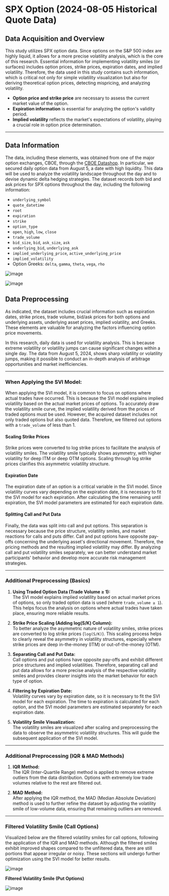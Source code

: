 # SPX Option (2024-08-05 Historical Quote Data)

## Data Acquisition and Overview

This study utilizes SPX option data. Since options on the S&P 500 index are highly liquid, it allows for a more precise volatility analysis, which is the core of this research. Essential information for implementing volatility smiles (or surfaces) includes option prices, strike prices, expiration dates, and implied volatility. Therefore, the data used in this study contains such information, which is critical not only for simple volatility visualization but also for deriving theoretical option prices, detecting mispricing, and analyzing volatility.

- **Option price and strike price** are necessary to assess the current market value of the option.
- **Expiration information** is essential for analyzing the option's validity period.
- **Implied volatility** reflects the market's expectations of volatility, playing a crucial role in option price determination.

---

## Data Information

The data, including these elements, was obtained from one of the major option exchanges, CBOE, through the [CBOE Datashop](https://datashop.cboe.com). In particular, we secured daily option data from August 5, a date with high liquidity. This data will be used to analyze the volatility landscape throughout the day and to devise dynamic delta hedging strategies. The dataset records both bid and ask prices for SPX options throughout the day, including the following information:

- `underlying_symbol`
- `quote_datetime`
- `root`
- `expiration`
- `strike`
- `option_type`
- `open`, `high`, `low`, `close`
- `trade_volume`
- `bid_size`, `bid`, `ask_size`, `ask`
- `underlying_bid`, `underlying_ask`
- `implied_underlying_price`, `active_underlying_price`
- `implied_volatility`
- Option Greeks: `delta`, `gamma`, `theta`, `vega`, `rho`
  
![image](https://github.com/user-attachments/assets/ecf68868-db74-4246-b32c-a5d16aac4254)

![image](https://github.com/user-attachments/assets/b55382de-9884-4449-97ea-1d97103e7a6a)

## Data Preprocessing

As indicated, the dataset includes crucial information such as expiration dates, strike prices, trade volume, bid/ask prices for both options and underlying assets, underlying asset prices, implied volatility, and Greeks. These elements are valuable for analyzing the factors influencing option price movements.

In this research, daily data is used for volatility analysis. This is because extreme volatility or volatility jumps can cause significant changes within a single day. The data from August 5, 2024, shows sharp volatility or volatility jumps, making it possible to conduct an in-depth analysis of arbitrage opportunities and market inefficiencies.

---

### When Applying the SVI Model:
When applying the SVI model, it is common to focus on options where actual trades have occurred. This is because the SVI model explains implied volatility based on the actual market prices of options. To accurately draw the volatility smile curve, the implied volatility derived from the prices of traded options must be used. However, the acquired dataset includes not only traded options but also quoted data. Therefore, we filtered out options with a `trade_volume` of less than 1. 

#### Scaling Strike Prices
Strike prices were converted to log strike prices to facilitate the analysis of volatility smiles. The volatility smile typically shows asymmetry, with higher volatility for deep ITM or deep OTM options. Scaling through log strike prices clarifies this asymmetric volatility structure.

#### Expiration Date
The expiration date of an option is a critical variable in the SVI model. Since volatility curves vary depending on the expiration date, it is necessary to fit the SVI model for each expiration. After calculating the time remaining until expiration, the SVI model parameters are estimated for each expiration date.

#### Splitting Call and Put Data
Finally, the data was split into call and put options. This separation is necessary because the price structure, volatility smiles, and market reactions for calls and puts differ. Call and put options have opposite pay-offs concerning the underlying asset's directional movement. Therefore, the pricing methods and the resulting implied volatility may differ. By analyzing call and put volatility smiles separately, we can better understand market participants' behavior and develop more accurate risk management strategies.

---

### Additional Preprocessing (Basics)

1. **Using Traded Option Data (Trade Volume ≥ 1):**  
   The SVI model explains implied volatility based on actual market prices of options, so only traded option data is used (where `trade_volume ≥ 1`). This helps focus the analysis on options where actual trades have taken place, ensuring more reliable results.

2. **Strike Price Scaling (Adding log(S/K) Column):**  
   To better analyze the asymmetric nature of volatility smiles, strike prices are converted to log strike prices (`log(S/K)`). This scaling process helps to clearly reveal the asymmetry in volatility structures, especially where strike prices are deep in-the-money (ITM) or out-of-the-money (OTM).

3. **Separating Call and Put Data:**  
   Call options and put options have opposite pay-offs and exhibit different price structures and implied volatilities. Therefore, separating call and put data allows for a more precise analysis of the respective volatility smiles and provides clearer insights into the market behavior for each type of option.

4. **Filtering by Expiration Date:**  
   Volatility curves vary by expiration date, so it is necessary to fit the SVI model for each expiration. The time to expiration is calculated for each option, and the SVI model parameters are estimated separately for each expiration date.

5. **Volatility Smile Visualization:**  
   The volatility smiles are visualized after scaling and preprocessing the data to observe the asymmetric volatility structures. This will guide the subsequent application of the SVI model.

---

### Additional Preprocessing (IQR & MAD Methods)

1. **IQR Method:**  
   The IQR (Inter-Quartile Range) method is applied to remove extreme outliers from the data distribution. Options with extremely low trade volumes relative to the rest are filtered out.

2. **MAD Method:**  
   After applying the IQR method, the MAD (Median Absolute Deviation) method is used to further refine the dataset by adjusting the volatility smile of low-volume data, ensuring that remaining outliers are removed.

---

### Filtered Volatility Smile (Call Options)

Visualized below are the filtered volatility smiles for call options, following the application of the IQR and MAD methods. Although the filtered smiles exhibit improved shapes compared to the unfiltered data, there are still portions that appear irregular or noisy. These sections will undergo further optimization using the SVI model for better results.

![image](https://github.com/user-attachments/assets/7d748aaf-96ee-4c13-b1ab-e2f80c8c33a3)

**Filtered Volatility Smile (Put Options)**

![image](https://github.com/user-attachments/assets/d94e605e-3415-4ec1-b784-552818f94f98)




